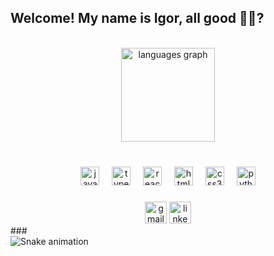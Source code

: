 <h2 align="left">Welcome! My name is Igor, all good 🤙🏾?</h2>

<br clear="both">
<div float="Right">
  <div align="center">
    <img src="https://github-readme-stats.vercel.app/api/top-langs?username=Marcondezz&locale=en&hide_title=false&layout=compact&card_width=320&langs_count=4&theme=cobalt2&hide_border=false&custom_title=Coding..." height="150" alt="languages graph"  />
  </div>

  
  ###
  
  <br clear="both">
  
  <div align="center" >
    <img src="https://cdn.jsdelivr.net/gh/devicons/devicon/icons/javascript/javascript-original.svg" height="30" alt="javascript logo"  />
    <img width="12" />
    <img src="https://cdn.jsdelivr.net/gh/devicons/devicon/icons/typescript/typescript-original.svg" height="30" alt="typescript logo"  />
    <img width="12" />
    <img src="https://cdn.jsdelivr.net/gh/devicons/devicon/icons/react/react-original.svg" height="30" alt="react logo"  />
    <img width="12" />
    <img src="https://cdn.jsdelivr.net/gh/devicons/devicon/icons/html5/html5-original.svg" height="30" alt="html5 logo"  />
    <img width="12" />
    <img src="https://cdn.jsdelivr.net/gh/devicons/devicon/icons/css3/css3-original.svg" height="30" alt="css3 logo"  />
    <img width="12" />
    <img src="https://cdn.jsdelivr.net/gh/devicons/devicon/icons/python/python-original.svg" height="30" alt="python logo"  />
  </div>
  
  ###
  
  <div align="center">
    <img src="https://img.shields.io/static/v1?message=Gmail&logo=gmail&label=&color=D14836&logoColor=white&labelColor=&style=for-the-badge" height="35" alt="gmail logo"  />
    <img src="https://img.shields.io/static/v1?message=LinkedIn&logo=linkedin&label=&color=0077B5&logoColor=white&labelColor=&style=for-the-badge" height="35" alt="linkedin logo"  />
  </div>
</div>
###

<br clear="both">

<img src="https://raw.githubusercontent.com/Marcondezz/Marcondezz/output/snake.svg" alt="Snake animation" />

###

